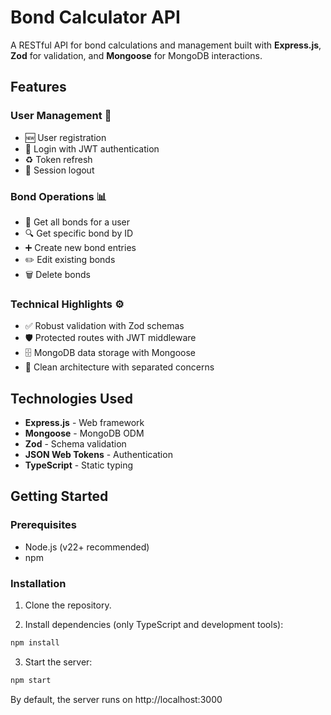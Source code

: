 # Bond Calculator API

A RESTful API for bond calculations and management built with **Express.js**, **Zod** for validation, and **Mongoose** for MongoDB interactions.

## Features

### User Management 🔐
- 🆕 User registration
- 🔑 Login with JWT authentication
- ♻️ Token refresh
- 🚪 Session logout

### Bond Operations 📊
- 📜 Get all bonds for a user
- 🔍 Get specific bond by ID
- ➕ Create new bond entries
- ✏️ Edit existing bonds
- 🗑️ Delete bonds

### Technical Highlights ⚙️
- ✅ Robust validation with Zod schemas
- 🛡️ Protected routes with JWT middleware
- 🗄️ MongoDB data storage with Mongoose
- 🧹 Clean architecture with separated concerns

## Technologies Used

- **Express.js** - Web framework
- **Mongoose** - MongoDB ODM
- **Zod** - Schema validation
- **JSON Web Tokens** - Authentication
- **TypeScript** - Static typing

## Getting Started

### Prerequisites

- Node.js (v22+ recommended)
- npm

### Installation

1. Clone the repository.

2. Install dependencies (only TypeScript and development tools):
```bash
npm install
```

3. Start the server:
```bash
npm start
```
By default, the server runs on http://localhost:3000
